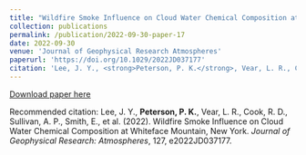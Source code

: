 ```yaml
---
title: "Wildfire Smoke Influence on Cloud Water Chemical Composition at Whiteface Mountain, New York"
collection: publications
permalink: /publication/2022-09-30-paper-17
date: 2022-09-30
venue: 'Journal of Geophysical Research Atmospheres'
paperurl: 'https://doi.org/10.1029/2022JD037177'
citation: 'Lee, J. Y., <strong>Peterson, P. K.</strong>, Vear, L. R., Cook, R. D., Sullivan, A. P., Smith, E., et al. (2022). Wildfire Smoke Influence on Cloud Water Chemical Composition at Whiteface Mountain, New York. <i>Journal of Geophysical Research: Atmospheres</i>, 127, e2022JD037177.'
---
```


<a href='https://doi.org/10.1029/2022JD037177'>Download paper here</a>

Recommended citation: Lee, J. Y., <strong>Peterson, P. K.</strong>, Vear, L. R., Cook, R. D., Sullivan, A. P., Smith, E., et al. (2022). Wildfire Smoke Influence on Cloud Water Chemical Composition at Whiteface Mountain, New York. <i>Journal of Geophysical Research: Atmospheres</i>, 127, e2022JD037177.